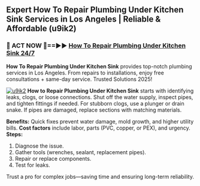 ## Expert How To Repair Plumbing Under Kitchen Sink Services in Los Angeles | Reliable & Affordable (u9ik2)  

<h3>🚿 ACT NOW 🌟==►► <a href="https://tinyurl.com/2ne6vx2x" rel="nofollow">How To Repair Plumbing Under Kitchen Sink 24/7</a></h3>

**How To Repair Plumbing Under Kitchen Sink** provides top-notch plumbing services in Los Angeles. From repairs to installations, enjoy free consultations + same-day service. Trusted Solutions 2025!

[![u9ik2](https://i.imgur.com/4PFF4AK.jpeg)](https://tinyurl.com/2ne6vx2x)
**How to Repair Plumbing Under Kitchen Sink** starts with identifying leaks, clogs, or loose connections. Shut off the water supply, inspect pipes, and tighten fittings if needed. For stubborn clogs, use a plunger or drain snake. If pipes are damaged, replace sections with matching materials.  

**Benefits:** Quick fixes prevent water damage, mold growth, and higher utility bills. **Cost factors** include labor, parts (PVC, copper, or PEX), and urgency. **Steps:**  
1. Diagnose the issue.  
2. Gather tools (wrenches, sealant, replacement pipes).  
3. Repair or replace components.  
4. Test for leaks.  

Trust a pro for complex jobs—saving time and ensuring long-term reliability.